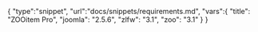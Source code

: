 {
	"type":"snippet", "url":"docs/snippets/requirements.md", "vars":{
		"title": "ZOOitem Pro",
		"joomla": "2.5.6",
		"zlfw": "3.1",
		"zoo": "3.1"
	}
}